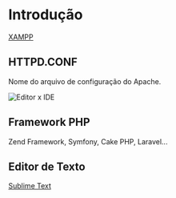 # Introdução

[XAMPP](https://www.apachefriends.org/pt_br/index.html)

## HTTPD.CONF
Nome do arquivo de configuração do Apache.

![Editor x IDE]()

## Framework PHP
Zend Framework, Symfony, Cake PHP, Laravel...

## Editor de Texto
[Sublime Text](https://www.sublimetext.com/)
